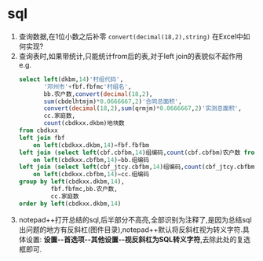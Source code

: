 # sql
1. 查询数据,在1位小数之后补零
    `convert(decimal(18,2),string)`
    在Excel中如何实现?
2. 查询表时,如果带统计,只能统计from后的表,对于left join的表貌似不起作用
    e.g.
    ```sql
    select left(dkbm,14)'村组代码',
           '邓州市'+fbf.fbfmc'村组名',
           bb.农户数,convert(decimal(18,2),
           sum(cbdelhtmjm)*0.0666667,2)'合同总面积',
           convert(decimal(18,2),sum(qrmjm)*0.0666667,2)'实测总面积',
           cc.家庭数,
           count(cbdkxx.dkbm)地块数 
    from cbdkxx  
    left join fbf 
        on left(cbdkxx.dkbm,14)=fbf.fbfbm 
    left join (select left(cbf.cbfbm,14)组编码,count(cbf.cbfbm)农户数 from cbf group by left(cbf.cbfbm,14))bb 
        on left(cbdkxx.cbfbm,14)=bb.组编码 
    left join (select left(cbf_jtcy.cbfbm,14)组编码,count(cbf_jtcy.cbfbm)家庭数 from cbf_jtcy group by left(cbf_jtcy.cbfbm,14))cc 
        on left(cbdkxx.cbfbm,14)=cc.组编码 
    group by left(cbdkxx.dkbm,14),
             fbf.fbfmc,bb.农户数,
             cc.家庭数 
    order by left(cbdkxx.dkbm,14)
    ```
3. notepad++打开总结的sql,后半部分不高亮,全部识别为注释了,是因为总结sql出问题的地方有反斜杠(图件目录),notepad++默认将反斜杠视为转义字符.具体设置:
    **设置--首选项--其他设置--视反斜杠为SQL转义字符**,去除此处的复选框即可.